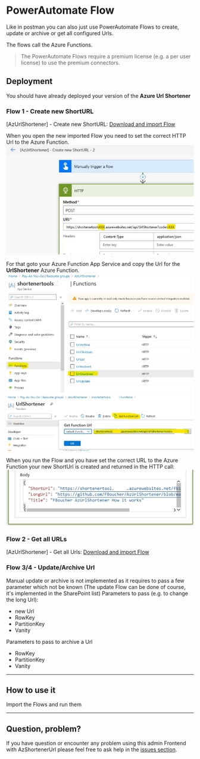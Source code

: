 # PowerAutomate Flow
Like in postman you can also just use PowerAutomate Flows to create, update or archive or get all configured Urls.

The flows call the Azure Functions.

> The PowerAutomate Flows require a premium license (e.g. a per user license) to use the premium connectors.


## Deployment
You should have already deployed your version of the **Azure Url Shortener**

### Flow 1 - Create new ShortURL
[AzUrlShortener] - Create new ShortURL: [Download and import Flow](deployment/[AzUrlShortener]-CreatenewShortURL_20200621211731.zip)

When you open the new imported Flow you need to set the correct HTTP Url to the Azure Function.
![Create new List](medias/UpdateFlow_HTTPCall_with_AzureFunctionUrl.jpg)


For that goto your Azure Function App Service and copy the Url for the **UrlShortener** Azure Function.
![Get Azure Function Url](medias/GetAzureFunctionURL1.jpg)
![Copy Azure Function Url](medias/GetAzureFunctionURL2.jpg)

When you run the Flow and you have set the correct URL to the Azure Function your new ShortUrl is created and returned in the HTTP call:
![Result new created ShortUrl](medias/Result_CreateShortUrl.jpg)


### Flow 2 - Get all URLs
[AzUrlShortener] - Get all Urls: [Download and import Flow](deployment/[AzUrlShortener]-GetallURLs_20200621214422.zip)


### Flow 3/4 - Update/Archive Url
Manual update or archive is not implemented as it requires to pass a few parameter which not be known (The update Flow can be done of course, it's implemented in the SharePoint list)
Parameters to pass (e.g. to change the long Url):
- new Url
- RowKey
- PartitionKey
- Vanity

Parameters to pass to archive a Url
- RowKey
- PartitionKey
- Vanity


---


## How to use it
Import the Flows and run them


---


## Question, problem?

If you have question or encounter any problem using this admin Frontend with AzShortenerUrl please feel free to ask help in the [issues section](https://github.com/FBoucher/AzUrlShortener/issues).


[adminBlazorWebsite_Url_list]: medias/adminBlazorWebsite_Url_list.png
[adminBlazorWebsite_Add_Url]: medias/adminBlazorWebsite_Add_Url.png
[portalConfig]: medias/portalConfig.png
